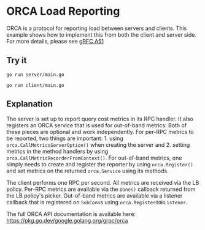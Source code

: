 # ORCA Load Reporting

ORCA is a protocol for reporting load between servers and clients.  This
example shows how to implement this from both the client and server side.  For
more details, please see [gRFC
A51](https://github.com/grpc/proposal/blob/master/A51-custom-backend-metrics.md)

## Try it

```
go run server/main.go
```

```
go run client/main.go
```

## Explanation

The server is set up to report query cost metrics in its RPC handler.  It also
registers an ORCA service that is used for out-of-band metrics.  Both of these
pieces are optional and work independently.  For per-RPC metrics to be
reported, two things are important: 1. using `orca.CallMetricsServerOption()`
when creating the server and 2. setting metrics in the method handlers by using
`orca.CallMetricRecorderFromContext()`.  For out-of-band metrics, one simply
needs to create and register the reporter by using `orca.Register()` and set
metrics on the returned `orca.Service` using its methods.

The client performs one RPC per second.  All metrics are received via the LB
policy.  Per-RPC metrics are available via the `Done()` callback returned from
the LB policy's picker.  Out-of-band metrics are available via a listener
callback that is registered on `SubConn`s using `orca.RegisterOOBListener`.

The full ORCA API documentation is available here:
https://pkg.go.dev/google.golang.org/grpc/orca
